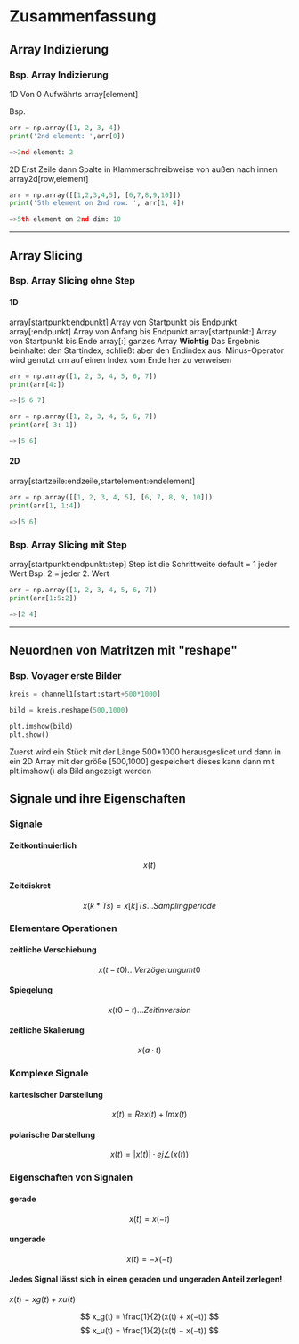 <p style="text-align:center">

# Zusammenfassung

## Array Indizierung

### Bsp. Array Indizierung

1D
Von 0 Aufwährts
array[element]

Bsp.

```python
arr = np.array([1, 2, 3, 4])
print('2nd element: ',arr[0])

=>2nd element: 2
```

2D
Erst Zeile dann Spalte in Klammerschreibweise von außen nach innen
array2d[row,element]

```python
arr = np.array([[1,2,3,4,5], [6,7,8,9,10]])
print('5th element on 2nd row: ', arr[1, 4])

=>5th element on 2nd dim: 10
```

---

## Array Slicing

### Bsp. Array Slicing ohne Step

#### 1D

array[startpunkt:endpunkt]        Array von Startpunkt bis Endpunkt
array[:endpunkt]                  Array von Anfang bis Endpunkt
array[startpunkt:]                Array von Startpunkt bis Ende
array[:]                          ganzes Array
**Wichtig**
Das Ergebnis beinhaltet den Startindex, schließt aber den Endindex aus.
Minus-Operator wird genutzt um auf einen Index vom Ende her zu verweisen

```python
arr = np.array([1, 2, 3, 4, 5, 6, 7])
print(arr[4:])

=>[5 6 7]

arr = np.array([1, 2, 3, 4, 5, 6, 7])
print(arr[-3:-1])

=>[5 6]
```

#### 2D

array[startzeile:endzeile,startelement:endelement]

```python
arr = np.array([[1, 2, 3, 4, 5], [6, 7, 8, 9, 10]])
print(arr[1, 1:4])

=>[5 6]
```

### Bsp. Array Slicing mit Step

array[startpunkt:endpunkt:step]   Step ist die Schrittweite default = 1 jeder Wert
Bsp. 2 = jeder 2. Wert

```python
arr = np.array([1, 2, 3, 4, 5, 6, 7])
print(arr[1:5:2])

=>[2 4]
```

---

## Neuordnen von Matritzen mit "reshape"

### Bsp. Voyager erste Bilder

```python
kreis = channel1[start:start+500*1000]

bild = kreis.reshape(500,1000)

plt.imshow(bild)
plt.show()
```

Zuerst wird ein Stück mit der Länge 500*1000 herausgeslicet und dann in ein 2D Array mit der größe [500,1000] gespeichert dieses kann dann mit plt.imshow() als Bild angezeigt werden

## Signale und ihre Eigenschaften

### Signale

#### Zeitkontinuierlich

$$
x(t)
$$

#### Zeitdiskret

$$
x(k*Ts) = x[k]  Ts ... Samplingperiode
$$

### Elementare Operationen

#### zeitliche Verschiebung

$$
x(t − t0) ... Verzögerung um t0
$$

#### Spiegelung

$$
x(t0 − t) ... Zeitinversion
$$

#### zeitliche Skalierung

$$
x(a · t)
$$

### Komplexe Signale

#### kartesischer Darstellung

$$
x(t) = Re{x(t)} + Im{x(t)}
$$

#### polarische Darstellung

$$
x(t) = |x(t)| · ej∠(x(t))
$$

### Eigenschaften von Signalen

#### gerade

$$
x(t) = x(−t)
$$

#### ungerade

$$
x(t) = −x(−t)
$$

#### Jedes Signal lässt sich in einen geraden und ungeraden Anteil zerlegen!


$x(t) = xg(t) + xu(t)$

$$
x_g(t) = \frac{1}{2}(x(t) + x(−t)) 
$$
$$
x_u(t) = \frac{1}{2}(x(t) − x(−t))
$$

</p>
